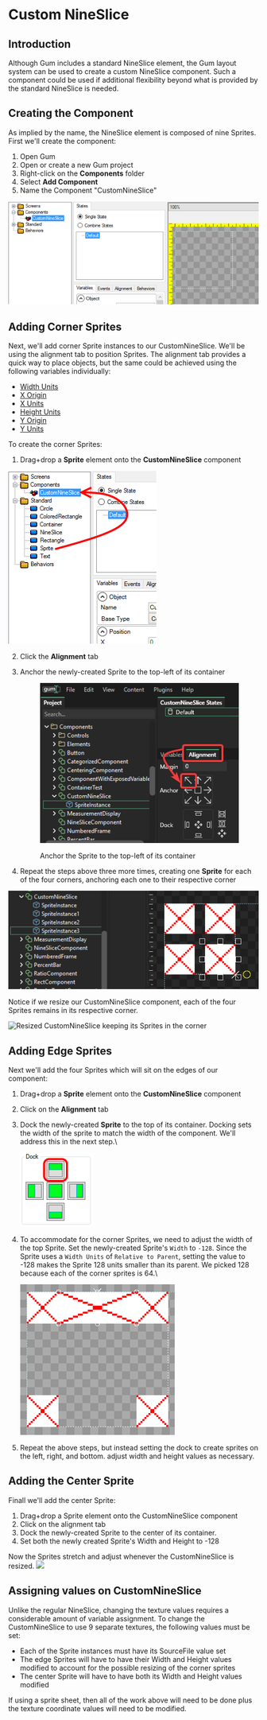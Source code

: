 # Custom NineSlice

## Introduction

Although Gum includes a standard  NineSlice element, the Gum layout system can be used to create a custom NineSlice component. Such a component could be used if additional flexibility beyond what is provided by the standard NineSlice is needed.

## Creating the Component

As implied by the name, the NineSlice element is composed of nine Sprites. First we'll create the component:

1. Open Gum
2. Open or create a new Gum project
3. Right-click on the **Components** folder
4. Select **Add Component**
5. Name the Component "CustomNineSlice"

![Component named CustomNineSlice](<../../../.gitbook/assets/CustomNineSlice1 (1).PNG>)

## Adding Corner Sprites

Next, we'll add corner Sprite instances to our CustomNineSlice. We'll be using the alignment tab to position Sprites. The alignment tab provides a quick way to place objects, but the same could be achieved using the following variables individually:

* [Width Units](../../gum-elements/general-properties/width-units.md)
* [X Origin](../../gum-elements/general-properties/x-origin.md)
* [X Units](../../gum-elements/general-properties/x-units.md)
* [Height Units](../../gum-elements/general-properties/height-units.md)
* [Y Origin](../../gum-elements/general-properties/y-origin.md)
* [Y Units](../../gum-elements/general-properties/y-units.md)

To create the corner Sprites:

1. Drag+drop a **Sprite** element onto the **CustomNineSlice** component

![Drag+drop a Sprite onto CustomNineSlice](../../../.gitbook/assets/DragDropSprite.png)

2. Click the **Alignment** tab
3.  Anchor the newly-created Sprite to the top-left of its container&#x20;

    <figure><img src="../../../.gitbook/assets/AnchorTopLeft (1).png" alt=""><figcaption><p>Anchor the Sprite to the top-left of its container</p></figcaption></figure>
4. Repeat the steps above three more times, creating one **Sprite** for each of the four corners, anchoring each one to their respective corner

![Four sprites in CustomNineSlice](<../../../.gitbook/assets/FourCornerSprites (1).PNG>)

Notice if we resize our CustomNineSlice component, each of the four Sprites remains in its respective corner.

![Resized CustomNineSlice keeping its Sprites in the corner](../../../.gitbook/assets/CustomNineSliceResized.PNG)

## Adding Edge Sprites

Next we'll add the four Sprites which will sit on the edges of our component:

1. Drag+drop a **Sprite** element onto the **CustomNineSlice** component
2. Click on the **Alignment** tab
3.  Dock the newly-created **Sprite** to the top of its container. Docking sets the width of the sprite to match the width of the component. We'll address this in the next step.\


    ![Click the top dock tab](../../../.gitbook/assets/DockTop.png)
4.  To accommodate for the corner Sprites, we need to adjust the width of the top Sprite. Set the newly-created Sprite's `Width` to `-128`. Since the Sprite uses a `Width Units` of `Relative to Parent`, setting the value to -128 makes the Sprite 128 units smaller than its parent. We picked 128 because each of the corner sprites is 64.\


    ![Top Sprite in CustomNineSlice](<../../../.gitbook/assets/TopStretched (1).PNG>)
5. Repeat the above steps, but instead setting the dock to create sprites on the left, right, and bottom. adjust width and height values as necessary.

## Adding the Center Sprite

Finall we'll add the center Sprite:

1. Drag+drop a Sprite element onto the CustomNineSlice component
2. Click on the alignment tab
3. Dock the newly-created Sprite to the center of its container.
4. Set both the newly created Sprite's Width and Height to -128

Now the Sprites stretch and adjust whenever the CustomNineSlice is resized. ![](<../../../.gitbook/assets/CustomNineSliceResize (1).gif>)

## Assigning values on CustomNineSlice

Unlike the regular NineSlice, changing the texture values requires a considerable amount of variable assignment. To change the CustomNineSlice to use 9 separate textures, the following values must be set:

* Each of the Sprite instances must have its SourceFile value set
* The edge Sprites will have to have their Width and Height values modified to account for the possible resizing of the corner sprites
* The center Sprite will have to have both its Width and Height values modified

If using a sprite sheet, then all of the work above will need to be done plus the texture coordinate values will need to be modified.
